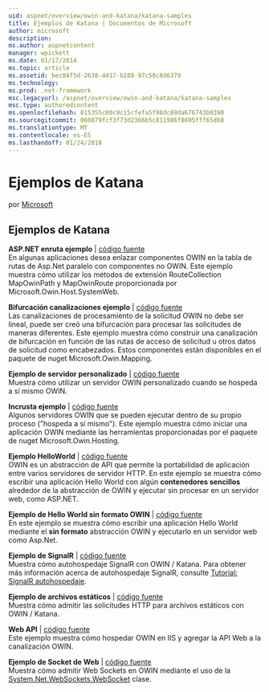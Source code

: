 ```yaml
---
uid: aspnet/overview/owin-and-katana/katana-samples
title: Ejemplos de Katana | Documentos de Microsoft
author: microsoft
description: 
ms.author: aspnetcontent
manager: wpickett
ms.date: 01/17/2014
ms.topic: article
ms.assetid: bec04f5d-2638-4417-b288-97c58c8d6379
ms.technology: 
ms.prod: .net-framework
msc.legacyurl: /aspnet/overview/owin-and-katana/katana-samples
msc.type: authoredcontent
ms.openlocfilehash: 815355c00c9c15cfefa5f98dc89da676743b0390
ms.sourcegitcommit: 060879fcf3f73d2366b5c811986f8695fff65db8
ms.translationtype: MT
ms.contentlocale: es-ES
ms.lasthandoff: 01/24/2018
---
```

<a name="katana-samples"></a>Ejemplos de Katana
====================
por [Microsoft](https://github.com/microsoft)

## <a name="katana-samples"></a>Ejemplos de Katana

**ASP.NET enruta ejemplo** | [código fuente](http://aspnet.codeplex.com/sourcecontrol/latest#Samples/Katana/AspNetRoutes/ReadMe.txt)  
En algunas aplicaciones desea enlazar componentes OWIN en la tabla de rutas de Asp.Net paralelo con componentes no OWIN. Este ejemplo muestra cómo utilizar los métodos de extensión RouteCollection MapOwinPath y MapOwinRoute proporcionada por Microsoft.Owin.Host.SystemWeb.

**Bifurcación canalizaciones ejemplo** | [código fuente](http://aspnet.codeplex.com/sourcecontrol/latest#Samples/Katana/BranchingPipelines/ReadMe.txt)  
Las canalizaciones de procesamiento de la solicitud OWIN no debe ser lineal, puede ser creó una bifurcación para procesar las solicitudes de maneras diferentes. Este ejemplo muestra cómo construir una canalización de bifurcación en función de las rutas de acceso de solicitud u otros datos de solicitud como encabezados. Estos componentes están disponibles en el paquete de nuget Microsoft.Owin.Mapping.

**Ejemplo de servidor personalizado** | [código fuente](http://aspnet.codeplex.com/sourcecontrol/latest#Samples/Katana/CustomServer/MyCustomServer/CustomServer.cs)   
Muestra cómo utilizar un servidor OWIN personalizado cuando se hospeda a sí mismo OWIN.

**Incrusta ejemplo** | [código fuente](http://aspnet.codeplex.com/sourcecontrol/latest#Samples/Katana/Embedded/ReadMe.txt)  
Algunos servidores OWIN que se pueden ejecutar dentro de su propio proceso (&quot;hospeda a sí mismo&quot;). Este ejemplo muestra cómo iniciar una aplicación OWIN mediante las herramientas proporcionadas por el paquete de nuget Microsoft.Owin.Hosting.

**Ejemplo HelloWorld** | [código fuente](http://aspnet.codeplex.com/sourcecontrol/latest#Samples/Katana/HelloWorld/ReadMe.txt)  
OWIN es un abstracción de API que permite la portabilidad de aplicación entre varios servidores de servidor HTTP. En este ejemplo se muestra cómo escribir una aplicación Hello World con algún **contenedores sencillos** alrededor de la abstracción de OWIN y ejecutar sin procesar en un servidor web, como ASP.NET.

**Ejemplo de Hello World sin formato OWIN** | [código fuente](http://aspnet.codeplex.com/sourcecontrol/latest#Samples/Katana/HelloWorldRawOwin/ReadMe.txt)  
En este ejemplo se muestra cómo escribir una aplicación Hello World mediante el **sin formato** abstracción OWIN y ejecutarlo en un servidor web como Asp.Net.

**Ejemplo de SignalR** | [código fuente](http://aspnet.codeplex.com/sourcecontrol/latest#Samples/Katana/SignalR/Program.cs)  
Muestra cómo autohospedaje SignalR con OWIN / Katana. Para obtener más información acerca de autohospedaje SignalR, consulte [Tutorial: SignalR autohospedaje](../../../signalr/overview/deployment/tutorial-signalr-self-host.md).

**Ejemplo de archivos estáticos** | [código fuente](http://aspnet.codeplex.com/sourcecontrol/latest#Samples/Katana/StaticFilesSample/Startup.cs)   
Muestra cómo admitir las solicitudes HTTP para archivos estáticos con OWIN / Katana.

**Web API** | [código fuente](http://aspnet.codeplex.com/sourcecontrol/latest#Samples/Katana/WebApi/ReadMe.txt)   
Este ejemplo muestra cómo hospedar OWIN en IIS y agregar la API Web a la canalización OWIN.

**Ejemplo de Socket de Web** | [código fuente](http://aspnet.codeplex.com/sourcecontrol/latest#Samples/Katana/WebSocketSample/WebSocketServer/Startup.cs)   
Muestra cómo admitir Web Sockets en OWIN mediante el uso de la [System.Net.WebSockets.WebSocket](https://msdn.microsoft.com/library/system.net.websockets.websocket(v=vs.110).aspx) clase.
